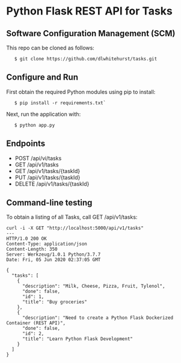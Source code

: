 # Python Flask REST API for Tasks

## Software Configuration Management (SCM)
This repo can be cloned as follows:
```
   $ git clone https://github.com/dlwhitehurst/tasks.git
```

## Configure and Run
First obtain the required Python modules using pip to install:
``` 
   $ pip install -r requirements.txt`
```
Next, run the application with:
```
   $ python app.py
``` 
## Endpoints

- POST   /api/vi/tasks
- GET    /api/v1/tasks
- GET    /api/v1/tasks/{taskId}
- PUT    /api/v1/tasks/{taskId}
- DELETE /api/v1/tasks/{taskId}

## Command-line testing
To obtain a listing of all Tasks, call GET /api/v1/tasks:

    curl -i -X GET "http://localhost:5000/api/v1/tasks"
    ---
    HTTP/1.0 200 OK
    Content-Type: application/json
    Content-Length: 350
    Server: Werkzeug/1.0.1 Python/3.7.7
    Date: Fri, 05 Jun 2020 02:37:05 GMT
    
    {
      "tasks": [
        {
          "description": "Milk, Cheese, Pizza, Fruit, Tylenol",
          "done": false,
          "id": 1,
          "title": "Buy groceries"
        },
        {
          "description": "Need to create a Python Flask Dockerized Container (REST API)",
          "done": false,
          "id": 2,
          "title": "Learn Python Flask Development"
        }
      ]
    }
